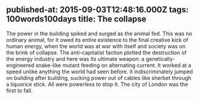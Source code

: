 published-at: 2015-09-03T12:48:16.000Z
tags: 100words100days
title: The collapse
---
<p>The power in the building spiked and surged as the animal fed. This was no ordinary animal, for it owed its entire existence to the final creative kick of human energy, when the world was at war with itself and society was on the brink of collapse. The anti-capitalist faction plotted the destruction of the energy industry and here was its ultimate weapon: a genetically-engineered snake-like mutant feeding on alternating current. It worked at a speed unlike anything the world had seen before. It indiscriminately jumped on building after building, sucking power out of cables like sherbet through a liquorice stick. All were powerless to stop it. The city of London was the first to fall.</p>